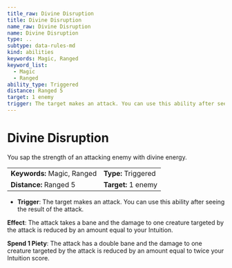 ```yaml
---
title_raw: Divine Disruption
title: Divine Disruption
name_raw: Divine Disruption
name: Divine Disruption
type: ..
subtype: data-rules-md
kind: abilities
keywords: Magic, Ranged
keyword_list:
  - Magic
  - Ranged
ability_type: Triggered
distance: Ranged 5
target: 1 enemy
trigger: The target makes an attack. You can use this ability after seeing the result of the attack.
---
```


# Divine Disruption

You sap the strength of an attacking enemy with divine energy.

|                             |                     |
| :-------------------------- | :------------------ |
| **Keywords:** Magic, Ranged | **Type:** Triggered |
| **Distance:** Ranged 5      | **Target:** 1 enemy |

- **Trigger**: The target makes an attack. You can use this ability after seeing the result of the attack.

**Effect**: The attack takes a bane and the damage to one creature targeted by the attack is reduced by an amount equal to your Intuition.

**Spend 1 Piety**: The attack has a double bane and the damage to one creature targeted by the attack is reduced by an amount equal to twice your Intuition score.

